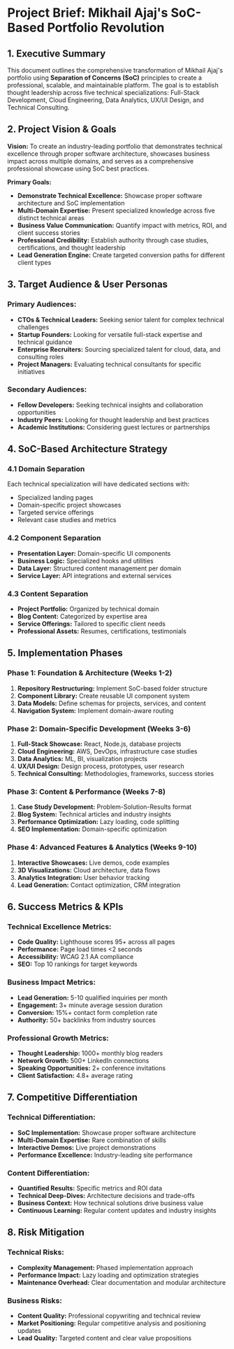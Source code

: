 # Project Brief: Mikhail Ajaj's SoC-Based Portfolio Revolution

## 1. Executive Summary

This document outlines the comprehensive transformation of Mikhail Ajaj's portfolio using **Separation of Concerns (SoC)** principles to create a professional, scalable, and maintainable platform. The goal is to establish thought leadership across five technical specializations: Full-Stack Development, Cloud Engineering, Data Analytics, UX/UI Design, and Technical Consulting.

## 2. Project Vision & Goals

**Vision:** To create an industry-leading portfolio that demonstrates technical excellence through proper software architecture, showcases business impact across multiple domains, and serves as a comprehensive professional showcase using SoC best practices.

**Primary Goals:**

*   **Demonstrate Technical Excellence:** Showcase proper software architecture and SoC implementation
*   **Multi-Domain Expertise:** Present specialized knowledge across five distinct technical areas
*   **Business Value Communication:** Quantify impact with metrics, ROI, and client success stories
*   **Professional Credibility:** Establish authority through case studies, certifications, and thought leadership
*   **Lead Generation Engine:** Create targeted conversion paths for different client types

## 3. Target Audience & User Personas

### Primary Audiences:
*   **CTOs & Technical Leaders:** Seeking senior talent for complex technical challenges
*   **Startup Founders:** Looking for versatile full-stack expertise and technical guidance
*   **Enterprise Recruiters:** Sourcing specialized talent for cloud, data, and consulting roles
*   **Project Managers:** Evaluating technical consultants for specific initiatives

### Secondary Audiences:
*   **Fellow Developers:** Seeking technical insights and collaboration opportunities
*   **Industry Peers:** Looking for thought leadership and best practices
*   **Academic Institutions:** Considering guest lectures or partnerships

## 4. SoC-Based Architecture Strategy

### 4.1 Domain Separation
Each technical specialization will have dedicated sections with:
- Specialized landing pages
- Domain-specific project showcases
- Targeted service offerings
- Relevant case studies and metrics

### 4.2 Component Separation
- **Presentation Layer:** Domain-specific UI components
- **Business Logic:** Specialized hooks and utilities
- **Data Layer:** Structured content management per domain
- **Service Layer:** API integrations and external services

### 4.3 Content Separation
- **Project Portfolio:** Organized by technical domain
- **Blog Content:** Categorized by expertise area
- **Service Offerings:** Tailored to specific client needs
- **Professional Assets:** Resumes, certifications, testimonials

## 5. Implementation Phases

### Phase 1: Foundation & Architecture (Weeks 1-2)
1. **Repository Restructuring:** Implement SoC-based folder structure
2. **Component Library:** Create reusable UI component system
3. **Data Models:** Define schemas for projects, services, and content
4. **Navigation System:** Implement domain-aware routing

### Phase 2: Domain-Specific Development (Weeks 3-6)
1. **Full-Stack Showcase:** React, Node.js, database projects
2. **Cloud Engineering:** AWS, DevOps, infrastructure case studies
3. **Data Analytics:** ML, BI, visualization projects
4. **UX/UI Design:** Design process, prototypes, user research
5. **Technical Consulting:** Methodologies, frameworks, success stories

### Phase 3: Content & Performance (Weeks 7-8)
1. **Case Study Development:** Problem-Solution-Results format
2. **Blog System:** Technical articles and industry insights
3. **Performance Optimization:** Lazy loading, code splitting
4. **SEO Implementation:** Domain-specific optimization

### Phase 4: Advanced Features & Analytics (Weeks 9-10)
1. **Interactive Showcases:** Live demos, code examples
2. **3D Visualizations:** Cloud architecture, data flows
3. **Analytics Integration:** User behavior tracking
4. **Lead Generation:** Contact optimization, CRM integration

## 6. Success Metrics & KPIs

### Technical Excellence Metrics:
*   **Code Quality:** Lighthouse scores 95+ across all pages
*   **Performance:** Page load times <2 seconds
*   **Accessibility:** WCAG 2.1 AA compliance
*   **SEO:** Top 10 rankings for target keywords

### Business Impact Metrics:
*   **Lead Generation:** 5-10 qualified inquiries per month
*   **Engagement:** 3+ minute average session duration
*   **Conversion:** 15%+ contact form completion rate
*   **Authority:** 50+ backlinks from industry sources

### Professional Growth Metrics:
*   **Thought Leadership:** 1000+ monthly blog readers
*   **Network Growth:** 500+ LinkedIn connections
*   **Speaking Opportunities:** 2+ conference invitations
*   **Client Satisfaction:** 4.8+ average rating

## 7. Competitive Differentiation

### Technical Differentiation:
- **SoC Implementation:** Showcase proper software architecture
- **Multi-Domain Expertise:** Rare combination of skills
- **Interactive Demos:** Live project demonstrations
- **Performance Excellence:** Industry-leading site performance

### Content Differentiation:
- **Quantified Results:** Specific metrics and ROI data
- **Technical Deep-Dives:** Architecture decisions and trade-offs
- **Business Context:** How technical solutions drive business value
- **Continuous Learning:** Regular content updates and industry insights

## 8. Risk Mitigation

### Technical Risks:
- **Complexity Management:** Phased implementation approach
- **Performance Impact:** Lazy loading and optimization strategies
- **Maintenance Overhead:** Clear documentation and modular architecture

### Business Risks:
- **Content Quality:** Professional copywriting and technical review
- **Market Positioning:** Regular competitive analysis and positioning updates
- **Lead Quality:** Targeted content and clear value propositions
